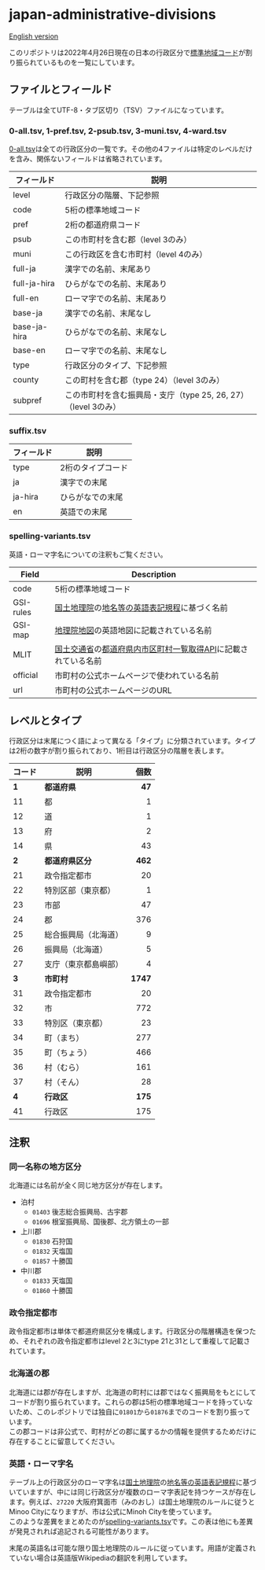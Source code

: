 # japan-administrative-divisions

[English version](README.md)

このリポジトリは2022年4月26日現在の日本の行政区分で[標準地域コード](http://data.e-stat.go.jp/lodw/provdata/lodRegion/#3-2-1)が割り振られているものを一覧にしています。

## ファイルとフィールド

テーブルは全てUTF-8・タブ区切り（TSV）ファイルになっています。

### 0-all.tsv, 1-pref.tsv, 2-psub.tsv, 3-muni.tsv, 4-ward.tsv

[0-all.tsv](0-all.tsv)は全ての行政区分の一覧です。その他の4ファイルは特定のレベルだけを含み、関係ないフィールドは省略されています。

フィールド | 説明
--- | ---
level | 行政区分の階層、下記参照
code | 5桁の標準地域コード
pref | 2桁の都道府県コード
psub | この市町村を含む郡（level 3のみ）
muni | この行政区を含む市町村（level 4のみ）
full-ja | 漢字での名前、末尾あり
full-ja-hira | ひらがなでの名前、末尾あり
full-en | ローマ字での名前、末尾あり
base-ja | 漢字での名前、末尾なし
base-ja-hira | ひらがなでの名前、末尾なし
base-en | ローマ字での名前、末尾なし
type | 行政区分のタイプ、下記参照
county | この町村を含む郡（type 24）（level 3のみ）
subpref | この市町村を含む振興局・支庁（type 25, 26, 27）（level 3のみ）

### suffix.tsv

フィールド | 説明
--- | ---
type | 2桁のタイプコード
ja | 漢字での末尾
ja-hira | ひらがなでの末尾
en | 英語での末尾

### spelling-variants.tsv

英語・ローマ字名についての注釈もご覧ください。

Field | Description
--- | ---
code | 5桁の標準地域コード
GSI-rules | [国土地理院](https://www.gsi.go.jp/)の[地名等の英語表記規程](https://www.gsi.go.jp/common/000138865.pdf)に基づく名前
GSI-map | [地理院地図](https://maps.gsi.go.jp/)の英語地図に記載されている名前
MLIT | [国土交通省](https://www.mlit.go.jp/)の[都道府県内市区町村一覧取得API](https://www.land.mlit.go.jp/webland/api.html#todofukenlist)に記載されている名前
official | 市町村の公式ホームページで使われている名前
url | 市町村の公式ホームページのURL

## レベルとタイプ

行政区分は末尾につく語によって異なる「タイプ」に分類されています。タイプは2桁の数字が割り振られており、1桁目は行政区分の階層を表します。

コード | 説明 | 個数
--- | --- | --:
**1** | **都道府県** | **47**
11 | 都 | 1
12 | 道 | 1
13 | 府 | 2
14 | 県 | 43
**2** | **都道府県区分** | **462**
21 | 政令指定都市 | 20
22 | 特別区部（東京都） | 1
23 | 市部 | 47
24 | 郡 | 376
25 | 総合振興局（北海道） | 9
26 | 振興局（北海道） | 5
27 | 支庁（東京都島嶼部） | 4
**3** | **市町村** | **1747**
31 | 政令指定都市 | 20
32 | 市 | 772
33 | 特別区（東京都） | 23
34 | 町（まち） | 277
35 | 町（ちょう） | 466
36 | 村（むら） | 161
37 | 村（そん） | 28
**4** | **行政区** | **175**
41 | 行政区 | 175

## 注釈

### 同一名称の地方区分

北海道には名前が全く同じ地方区分が存在します。

* 泊村
  * `01403` 後志総合振興局、古宇郡
  * `01696` 根室振興局、国後郡、北方領土の一部
* 上川郡
  * `01830` 石狩国
  * `01832` 天塩国
  * `01857` 十勝国
* 中川郡
  * `01833` 天塩国
  * `01860` 十勝国

### 政令指定都市

政令指定都市は単体で都道府県区分を構成します。行政区分の階層構造を保つため、それぞれの政令指定都市はlevel 2と3にtype 21と31として重複して記載されています。

### 北海道の郡

北海道には郡が存在しますが、北海道の町村には郡ではなく振興局をもとにしてコードが割り振られています。これらの郡は5桁の標準地域コードを持っていないため、このレポジトリでは独自に`01801`から`01876`までのコードを割り振っています。  
この郡コードは非公式で、町村がどの郡に属するかの情報を提供するためだけに存在することに留意してください。

### 英語・ローマ字名

テーブル上の行政区分のローマ字名は[国土地理院](https://www.gsi.go.jp/)の[地名等の英語表記規程](https://www.gsi.go.jp/common/000138865.pdf)に基づいていますが、中には同じ行政区分が複数のローマ字表記を持つケースが存在します。例えば、`27220` 大阪府箕面市（みのおし）は国土地理院のルールに従うとMinoo Cityになりますが、市は公式にMinoh Cityを使っています。  
このような差異をまとめたのが[spelling-variants.tsv](spelling-variants.tsv)です。この表は他にも差異が発見されれば追記される可能性があります。

末尾の英語名は可能な限り国土地理院のルールに従っています。用語が定義されていない場合は英語版Wikipediaの翻訳を利用しています。
